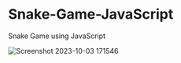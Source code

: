 # Snake-Game-JavaScript
Snake Game using JavaScript

![Screenshot 2023-10-03 171546](https://github.com/rj2704/Snake-Game-JavaScript/assets/72614127/cda0a881-d13d-430d-ac8b-7803d282ac76)
